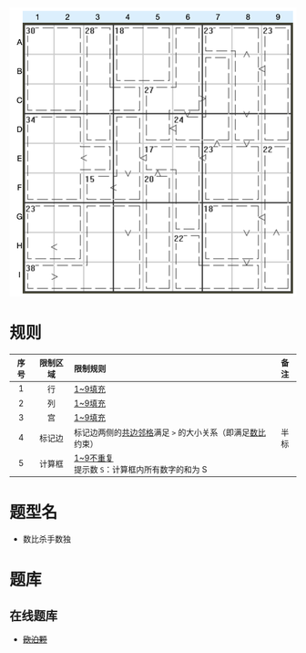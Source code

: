 ![](../../../images/sudoku/数比+杀手数独.png)

# 规则

| 序号  | 限制区域 | 限制规则                                | 备注  |
|:---:|:----:|:------------------------------------|:---:|
|  1  |  行   | [1~9填充]                             |     |
|  2  |  列   | [1~9填充]                             |     |
|  3  |  宫   | [1~9填充]                             |     |
|  4  | 标记边  | 标记边两侧的[共边邻格]满足 `>` 的大小关系（即满足[数比]约束） | 半标  |
|  5  | 计算框  | [1~9不重复]<br/>提示数 `S`：计算框内所有数字的和为 S  |     |

# 题型名

- 数比杀手数独

# 题库

## 在线题库

- ~~[欧泊颗]~~

[1~9填充]: ../../../rules.md#1~9填充

[1~9不重复]: ../../../rules.md#1~9不重复

[共边邻格]: ../../../rules.md#共边邻格

[数比]: ../../../rules.md#数比

[欧泊颗]: https://www.oubk.com/sudoku/GTKiller-3x3-0.html?level=5